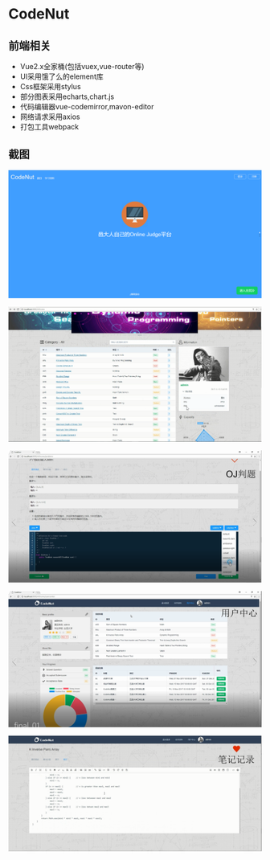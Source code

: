 # CodeNut

## 前端相关

* Vue2.x全家桶(包括vuex,vue-router等)
* UI采用饿了么的element库
* Css框架采用stylus
* 部分图表采用echarts,chart.js
* 代码编辑器vue-codemirror,mavon-editor
* 网络请求采用axios
* 打包工具webpack

## 截图
![欢迎页][1]

![主页][2]

![OJ判题][3]

![用户中心][4]

![笔记记录][5]


  [1]: https://github.com/QinZhen001/CodeNut/blob/web-pc/screenshot/screenshot1.png
  [2]: https://github.com/QinZhen001/CodeNut/blob/web-pc/screenshot/screenshot2.png
  [3]: https://github.com/QinZhen001/CodeNut/blob/web-pc/screenshot/screenshot3.png
  [4]: https://github.com/QinZhen001/CodeNut/blob/web-pc/screenshot/screenshot4.png
  [5]: https://github.com/QinZhen001/CodeNut/blob/web-pc/screenshot/screenshot5.png